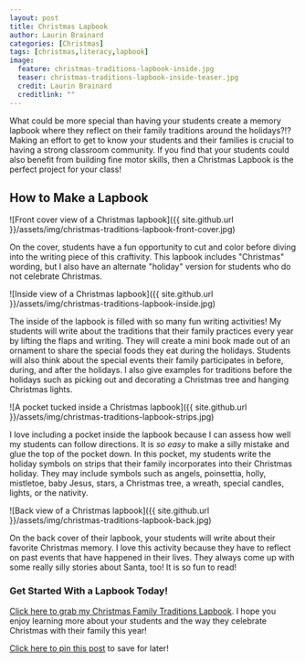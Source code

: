 ```yaml
---
layout: post
title: Christmas Lapbook
author: Laurin Brainard
categories: [Christmas]
tags: [christmas,literacy,lapbook]
image:
  feature: christmas-traditions-lapbook-inside.jpg
  teaser: christmas-traditions-lapbook-inside-teaser.jpg
  credit: Laurin Brainard
  creditlink: ""
---
```

What could be more special than having your students create a memory lapbook where they reflect on their family traditions around the holidays?!? Making an effort to get to know your students and their families is crucial to having a strong classroom community. If you find that your students could also benefit from building fine motor skills, then a Christmas Lapbook is the perfect project for your class!

## How to Make a Lapbook
![Front cover view of a Christmas lapbook]({{ site.github.url }}/assets/img/christmas-traditions-lapbook-front-cover.jpg)

On the cover, students have a fun opportunity to cut and color before diving into the writing piece of this craftivity. This lapbook includes "Christmas" wording, but I also have an alternate "holiday" version for students who do not celebrate Christmas. 

![Inside view of a Christmas lapbook]({{ site.github.url }}/assets/img/christmas-traditions-lapbook-inside.jpg)

The inside of the lapbook is filled with so many fun writing activities! My students will write about the traditions that their family practices every year by lifting the flaps and writing. They will create a mini book made out of an ornament to share the special foods they eat during the holidays. Students will also think about the special events their family participates in before, during, and after the holidays. I also give examples for traditions before the holidays such as picking out and decorating a Christmas tree and hanging Christmas lights. 

![A pocket tucked inside a Christmas lapbook]({{ site.github.url }}/assets/img/christmas-traditions-lapbook-strips.jpg)

I love including a pocket inside the lapbook because I can assess how well my students can follow directions. It is *so easy* to make a silly mistake and glue the top of the pocket down. In this pocket, my students write the holiday symbols on strips that their family incorporates into their Christmas holiday. They may include symbols such as angels, poinsettia, holly, mistletoe, baby Jesus, stars, a Christmas tree, a wreath, special candles, lights, or the nativity. 

![Back view of a Christmas lapbook]({{ site.github.url }}/assets/img/christmas-traditions-lapbook-back.jpg)

On the back cover of their lapbook, your students will write about their favorite Christmas memory. I love this activity because they have to reflect on past events that have happened in their lives. They always come up with some really silly stories about Santa, too! It is so fun to read!

### Get Started With a Lapbook Today!

[Click here to grab my Christmas Family Traditions Lapbook](http://bit.ly/2zOXyXj). I hope you enjoy learning more about your students and the way they celebrate Christmas with their family this year! 

[Click here to pin this post](https://pin.it/hubjzuaxtnhsu5) to save for later!
